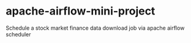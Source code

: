 # apache-airflow-mini-project
Schedule a stock market finance data download job via apache airflow scheduler
